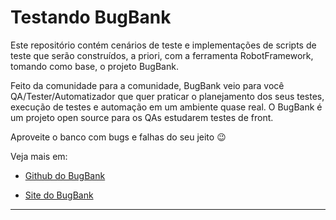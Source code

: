 # Testando BugBank

Este repositório contém cenários de teste e implementações de scripts de teste que serão construídos, a priori, com a ferramenta RobotFramework, tomando como base, o projeto BugBank.

Feito da comunidade para a comunidade, BugBank veio para você QA/Tester/Automatizador que quer praticar o planejamento dos seus testes, execução de testes e automação em um ambiente quase real. O BugBank é um projeto open source para os QAs estudarem testes de front.

Aproveite o banco com bugs e falhas do seu jeito :wink:


Veja mais em:

- [Github do BugBank](https://github.com/jhonatasmatos/bugbank)

- [Site do BugBank](https://bugbank.netlify.app)

-----

